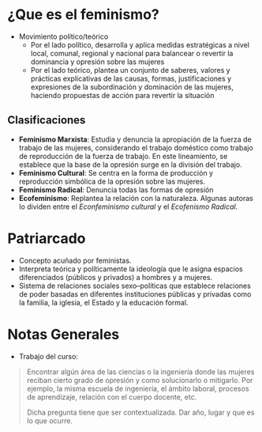 # ¿Que es el feminismo?
- Movimiento político/teórico 
  - Por el lado político, desarrolla y aplica medidas estratégicas a nivel local, comunal, regional y nacional para balancear o revertir la dominancia y opresión sobre las mujeres
  - Por el lado teórico, plantea un conjunto de saberes, valores y prácticas explicativas de las causas, formas, justificaciones y expresiones de la subordinación y dominación de las mujeres, haciendo propuestas de acción para revertir la situación

## Clasificaciones

- **Feminismo Marxista**: Estudia y denuncia la apropiación de la fuerza de trabajo de las mujeres, considerando el trabajo doméstico como trabajo de reproducción de la fuerza de trabajo. En este lineamiento, se establece que la base de la opresión surge en la división del trabajo.
- **Feminismo Cultural**: Se centra en la forma de producción y reproducción simbólica de la opresión sobre las mujeres.
- **Feminismo Radical**: Denuncia todas las formas de opresión
- **Ecofeminismo**: Replantea la relación con la naturaleza. Algunas autoras lo dividen entre el *Econfeminismo cultural* y el *Ecofenismo Radical*.


# Patriarcado
- Concepto acuñado por feministas.
- Interpreta teórica y políticamente la ideología que le asigna espacios diferenciados (públicos y privados) a hombres y a mujeres.
- Sistema de relaciones sociales sexo–políticas que establece relaciones de poder basadas en diferentes instituciones públicas y privadas como la familia, la iglesia, el Estado y la educación formal.



# Notas Generales
- Trabajo del curso:
> Encontrar algún área de las ciencias o la ingeniería donde las mujeres reciban cierto grado de opresión y como solucionarlo o mitigarlo. Por ejemplo, la misma escuela de ingeniería, el ámbito laboral, procesos de aprendizaje, relación con el cuerpo docente, etc.
> 
> Dicha pregunta tiene que ser contextualizada. Dar año, lugar y que es lo que ocurre.